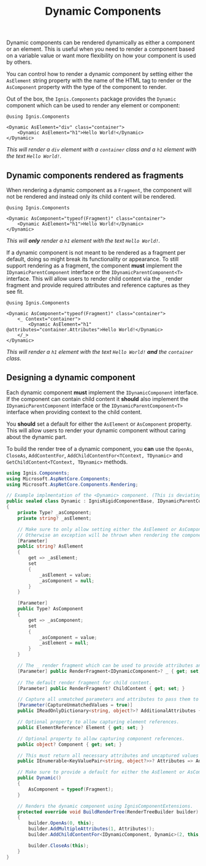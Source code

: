 ﻿---
order: 1
title: Dynamic Components
category: Components
permalink: /components/dynamic
---

Dynamic components can be rendered dynamically as either a component or an element. This is useful when you need to
render a component based on a variable value or want more flexibility on how your component is used by others.

You can control how to render a dynamic component by setting either the `AsElement` string property with the name of the
HTML tag to render or the `AsComponent` property with the type of the component to render.

Out of the box, the `Ignis.Components` package provides the `Dynamic` component which can be used to render any element
or component:

```cshtml
@using Ignis.Components

<Dynamic AsElement="div" class="container">
    <Dynamic AsElement="h1">Hello World!</Dynamic>
</Dynamic>
```

*This will render a `div` element with a `container` class and a `h1` element with the text `Hello World!`.*

## Dynamic components rendered as fragments

When rendering a dynamic component as a `Fragment`, the component will not be rendered and instead only its child
content will be rendered.

```cshtml
@using Ignis.Components

<Dynamic AsComponent="typeof(Fragment)" class="container">
    <Dynamic AsElement="h1">Hello World!</Dynamic>
</Dynamic>
```

*This will **only** render a `h1` element with the text `Hello World!`.*

If a dynamic component is not meant to be rendered as a fragment per default, doing so might break its functionality or
appearance. To still support rendering as a fragment, the component **must** implement the `IDynamicParentComponent`
interface or the `IDynamicParentComponent<T>` interface. This will allow users to render child content via the `_`
render fragment and provide required attributes and reference captures as they see fit.

```cshtml
@using Ignis.Components

<Dynamic AsComponent="typeof(Fragment)" class="container">
    <_ Context="container">
        <Dynamic AsElement="h1" @attributes="container.Attributes">Hello World!</Dynamic>
    </_>
</Dynamic>
```

*This will render a `h1` element with the text `Hello World!` **and** the `container` class.*

## Designing a dynamic component

Each dynamic component **must** implement the `IDynamicComponent` interface. If the component can contain child content
it **should** also implement the `IDynamicParentComponent` interface or the `IDynamicParentComponent<T>` interface when
providing context to the child content.

You **should** set a default for either the `AsElement` or `AsComponent` property. This will allow users to render your
dynamic component without caring about the dynamic part.

To build the render tree of a dynamic component, you **can** use
the `OpenAs`, `CloseAs`, `AddContentFor`, `AddChildContentFor<TContext, TDynamic>`
and `GetChildContent<TContext, TDynamic>` methods.

```csharp
using Ignis.Components;
using Microsoft.AspNetCore.Components;
using Microsoft.AspNetCore.Components.Rendering;

// Example implmentation of the <Dynamic> component. (This is deviating from the actual implementation)
public sealed class Dynamic : IgnisRigidComponentBase, IDynamicParentComponent
{
    private Type? _asComponent;
    private string? _asElement;

    // Make sure to only allow setting either the AsElement or AsComponent property.
    // Otherwise an exception will be thrown when rendering the component.
    [Parameter]
    public string? AsElement
    {
        get => _asElement;
        set
        {
            _asElement = value;
            _asComponent = null;
        }
    }

    [Parameter]
    public Type? AsComponent
    {
        get => _asComponent;
        set
        {
            _asComponent = value;
            _asElement = null;
        }
    }

    // The _ render fragment which can be used to provide attributes and reference capture of this component to a child.
    [Parameter] public RenderFragment<IDynamicComponent>? _ { get; set; }
    
    // The default render fragment for child content.
    [Parameter] public RenderFragment? ChildContent { get; set; }

    // Capture all unmatched parameters and attributes to pass them to the rendered child content.
    [Parameter(CaptureUnmatchedValues = true)]
    public IReadOnlyDictionary<string, object?>? AdditionalAttributes { get; set; }

    // Optional property to allow capturing element references.
    public ElementReference? Element { get; set; }

    // Optional property to allow capturing component references.
    public object? Component { get; set; }

    // This must return all necessary attributes and uncaptured values of your component so they can be provided to a child.
    public IEnumerable<KeyValuePair<string, object?>>? Attributes => AdditionalAttributes;

    // Make sure to provide a default for either the AsElement or AsComponent property.
    public Dynamic()
    {
        AsComponent = typeof(Fragment);
    }

    // Renders the dynamic component using IgnisComponentExtensions.
    protected override void BuildRenderTree(RenderTreeBuilder builder)
    {
        builder.OpenAs(0, this);
        builder.AddMultipleAttributes(1, Attributes!);
        builder.AddChildContentFor<IDynamicComponent, Dynamic>(2, this, ChildContent);

        builder.CloseAs(this);
    }
}
```
